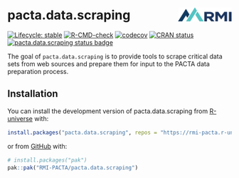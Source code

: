 # pacta.data.scraping <img src="man/figures/logo.png" align="right" width="120" />

<!-- badges: start -->

[![Lifecycle: stable](https://img.shields.io/badge/lifecycle-stable-brightgreen.svg)](https://lifecycle.r-lib.org/articles/stages.html#stable)
[![R-CMD-check](https://github.com/RMI-PACTA/pacta.data.scraping/actions/workflows/R-CMD-check.yaml/badge.svg)](https://github.com/RMI-PACTA/pacta.data.scraping/actions/workflows/R-CMD-check.yaml)
[![codecov](https://codecov.io/gh/RMI-PACTA/pacta.data.scraping/graph/badge.svg?token=PL3S8FGNDJ)](https://codecov.io/gh/RMI-PACTA/pacta.data.scraping)
[![CRAN
status](https://www.r-pkg.org/badges/version/pacta.data.scraping)](https://CRAN.R-project.org/package=pacta.data.scraping)
[![pacta.data.scraping status
badge](https://rmi-pacta.r-universe.dev/badges/pacta.data.scraping)](https://rmi-pacta.r-universe.dev/ui#package:pacta.data.scraping)

<!-- badges: end -->

The goal of `pacta.data.scraping` is to provide tools to scrape critical data 
sets from web sources and prepare them for input to the PACTA data preparation 
process.

## Installation

<!--
You can install the released version of pacta.data.scraping from [CRAN](https://CRAN.R-project.org) with:
&#10;``` r
install.packages("pacta.data.scraping")
```
-->

You can install the development version of pacta.data.scraping from
[R-universe](https://r-universe.dev) with:

``` r
install.packages("pacta.data.scraping", repos = "https://rmi-pacta.r-universe.dev")
```

or from [GitHub](https://github.com/) with:

``` r
# install.packages("pak")
pak::pak("RMI-PACTA/pacta.data.scraping")
```
